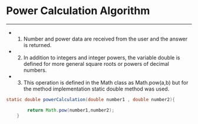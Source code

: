 # Power Calculation Algorithm
***
* 1) Number and power data are received from the user and the answer is returned.
* 2) In addition to integers and integer powers, the variable double is defined for more general square roots or powers of decimal numbers.
* 3) This operation is defined in the Math class as Math.pow(a,b) but for the method implementation static double method was used. 
```java
static double powerCalculation(double number1 , double number2){

        return Math.pow(number1,number2);
    }
```
